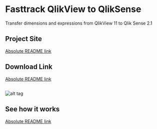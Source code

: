 # Fasttrack QlikView to QlikSense
Transfer dimensions and expressions from QlikView 11 to Qlik Sense 2.1 

## Project Site
[Absolute README link](https://github.com/jacobvinzent/Fasttrack[/url)

## Download Link
[Absolute README link](https://github.com/jacobvinzent/Fasttrack/blob/master/setup.exe[/url])



## 
![alt tag](https://github.com/jacobvinzent/Fasttrack/blob/master/theme.png)

## See how it works
[Absolute README link](https://github.com/jacobvinzent/Fasttrack/blob/version-2-1-1/ftdemo.mp4[/url])
